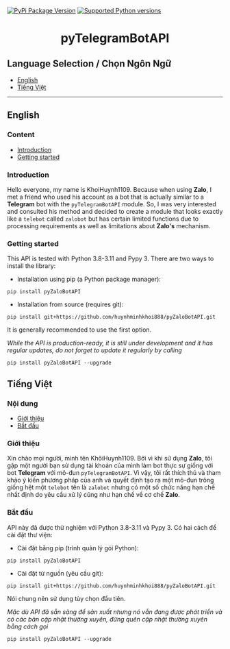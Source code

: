 [![PyPi Package Version](https://img.shields.io/badge/pypi-v.0.1.0-blue)](https://pypi.python.org/pypi/pyTelegramBotAPI)
[![Supported Python versions](https://img.shields.io/badge/python-3.8%20%7C%203.9%20%7C%203.10%20%7C%203.11-blue)](https://pypi.python.org/pypi/pyTelegramBotAPI)

# <p align="center">pyTelegramBotAPI

## Language Selection / Chọn Ngôn Ngữ

- [English](#english)
- [Tiếng Việt](#ti%E1%BA%BFng-vi%E1%BB%87t)

---

## English
### Content
* [Introduction](#introduction)
* [Getting started](#getting-started)

### Introduction

Hello everyone, my name is KhoiHuynh1109. Because when using **Zalo**, I met a friend who used his account as a bot that is actually similar to a **Telegram** bot with the `pyTelegramBotAPI` module. So, I was very interested and consulted his method and decided to create a module that looks exactly like a `telebot` called `zalobot` but has certain limited functions due to processing requirements as well as limitations about **Zalo's** mechanism.

### Getting started
This API is tested with Python 3.8-3.11 and Pypy 3. There are two ways to install the library:

* Installation using pip (a Python package manager):
```
pip install pyZaloBotAPI
```
* Installation from source (requires git):
```
pip install git+https://github.com/huynhminhkhoi888/pyZaloBotAPI.git
```
It is generally recommended to use the first option.

*While the API is production-ready, it is still under development and it has regular updates, do not forget to update it regularly by calling*
```
pip install pyZaloBotAPI --upgrade
```


## Tiếng Việt
### Nội dung
* [Giới thiệu](#introduction)
* [Bắt đầu](#getting-started)
### Giới thiệu
Xin chào mọi người, mình tên KhôiHuynh1109. Bởi vì khi sử dụng **Zalo**, tôi gặp một người bạn sử dụng tài khoản của mình làm bot thực sự giống với bot **Telegram** với mô-đun `pyTelegramBotAPI`. Vì vậy, tôi rất thích thú và tham khảo ý kiến ​​phương pháp của anh và quyết định tạo ra một mô-đun trông giống hệt một `telebot` tên là `zalobot` nhưng có một số chức năng hạn chế nhất định do yêu cầu xử lý cũng như hạn chế về cơ chế **Zalo**. 
### Bắt đầu
API này đã được thử nghiệm với Python 3.8-3.11 và Pypy 3. Có hai cách để cài đặt thư viện: 
* Cài đặt bằng pip (trình quản lý gói Python):
```
pip install pyZaloBotAPI
```
* Cài đặt từ nguồn (yêu cầu git):
```
pip install git+https://github.com/huynhminhkhoi888/pyZaloBotAPI.git
```
Nói chung nên sử dụng tùy chọn đầu tiên.

*Mặc dù API đã sẵn sàng để sản xuất nhưng nó vẫn đang được phát triển và có các bản cập nhật thường xuyên, đừng quên cập nhật thường xuyên bằng cách gọi* 
```
pip install pyZaloBotAPI --upgrade
```
